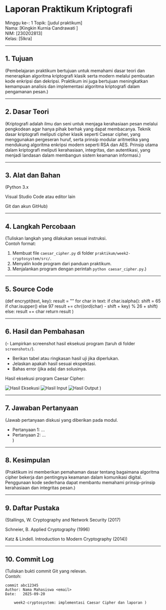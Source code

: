# Laporan Praktikum Kriptografi
Minggu ke-: 1 
Topik: [judul praktikum]  
Nama: [Kingkin Kurnia Candrawati ]  
NIM: [230202813]  
Kelas: [5Ikra]  

---

## 1. Tujuan
(Pembelajaran praktikum bertujuan untuk memahami dasar teori dan menerapkan algoritma kriptografi klasik serta modern melalui pembuatan kode enkripsi dan dekripsi. Praktikum ini juga bertujuan meningkatkan kemampuan analisis dan implementasi algoritma kriptografi dalam pengamanan pesan.)

---

## 2. Dasar Teori
(Kriptografi adalah ilmu dan seni untuk menjaga kerahasiaan pesan melalui pengkodean agar hanya pihak berhak yang dapat membacanya. Teknik dasar kriptografi meliputi cipher klasik seperti Caesar cipher, yang menggunakan pergeseran huruf, serta prinsip modular aritmetika yang mendukung algoritma enkripsi modern seperti RSA dan AES. Prinsip utama dalam kriptografi meliputi kerahasiaan, integritas, dan autentikasi, yang menjadi landasan dalam membangun sistem keamanan informasi.)

---

## 3. Alat dan Bahan
(Python 3.x

Visual Studio Code atau editor lain

Git dan akun GitHub)

---

## 4. Langkah Percobaan
(Tuliskan langkah yang dilakukan sesuai instruksi.  
Contoh format:
1. Membuat file `caesar_cipher.py` di folder `praktikum/week2-cryptosystem/src/`.
2. Menyalin kode program dari panduan praktikum.
3. Menjalankan program dengan perintah `python caesar_cipher.py`.)

---

## 5. Source Code
(def encrypt(text, key):
    result = ""
    for char in text:
        if char.isalpha():
            shift = 65 if char.isupper() else 97
            result += chr((ord(char) - shift + key) % 26 + shift)
        else:
            result += char
    return result
)

---

## 6. Hasil dan Pembahasan
(- Lampirkan screenshot hasil eksekusi program (taruh di folder `screenshots/`).  
- Berikan tabel atau ringkasan hasil uji jika diperlukan.  
- Jelaskan apakah hasil sesuai ekspektasi.  
- Bahas error (jika ada) dan solusinya. 

Hasil eksekusi program Caesar Cipher:

![Hasil Eksekusi](screenshots/output.png)
![Hasil Input](screenshots/input.png)
![Hasil Output](screenshots/output.png)
)

---

## 7. Jawaban Pertanyaan
(Jawab pertanyaan diskusi yang diberikan pada modul.  
- Pertanyaan 1: …  
- Pertanyaan 2: …  
)
---

## 8. Kesimpulan
(Praktikum ini memberikan pemahaman dasar tentang bagaimana algoritma cipher bekerja dan pentingnya keamanan dalam komunikasi digital. Penggunaan kode sederhana dapat membantu memahami prinsip-prinsip kerahasiaan dan integritas pesan.)

---

## 9. Daftar Pustaka
(Stallings, W. Cryptography and Network Security (2017)

Schneier, B. Applied Cryptography (1996)

Katz & Lindell. Introduction to Modern Cryptography (2014))

---

## 10. Commit Log
(Tuliskan bukti commit Git yang relevan.  
Contoh:
```
commit abc12345
Author: Nama Mahasiswa <email>
Date:   2025-09-20

    week2-cryptosystem: implementasi Caesar Cipher dan laporan )
```
